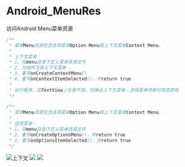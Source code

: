 # Android_MenuRes
访问Android Menu菜单资源

```java
/**
 * 菜单Menu资源包含选项菜单Option Menu和上下文菜单Context Menu。
 *
 * 上下文菜单：
 * 1、在menu目录下定义菜单资源文件
 * 2、为组件注册上下文菜单
 * 3、重写onCreateContextMenu()
 * 4、重写onContextItemSelected()，并return true
 *
 * 运行程序，在TextView上长按不放，将弹出上下文菜单，选择菜单项即可改变颜色
 */
 
/**
 * 菜单Menu资源包含选项菜单Option Menu和上下文菜单Context Menu。
 *
 * 选项菜单：
 * 1、在menu目录下定义菜单资源文件
 * 2、重写onCreateOptionsMenu()，并return true
 * 3、重写onOptionsItemSelected()，并return true
 */
```
![](https://github.com/ykevinyou/Android_MenuRes/blob/master/screenshot/%E4%B8%8A%E4%B8%8B%E6%96%87%E8%8F%9C%E5%8D%95.png "上下文")
![](https://github.com/ykevinyou/Android_MenuRes/blob/master/screenshot/%E9%80%89%E9%A1%B9%E8%8F%9C%E5%8D%951.png)
![](https://github.com/ykevinyou/Android_MenuRes/blob/master/screenshot/%E9%80%89%E9%A1%B9%E8%8F%9C%E5%8D%952.png)
